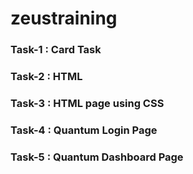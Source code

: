 # zeustraining

### Task-1 : Card Task

### Task-2 : HTML

### Task-3 : HTML page using CSS

### Task-4 : Quantum Login Page

### Task-5 : Quantum Dashboard Page
